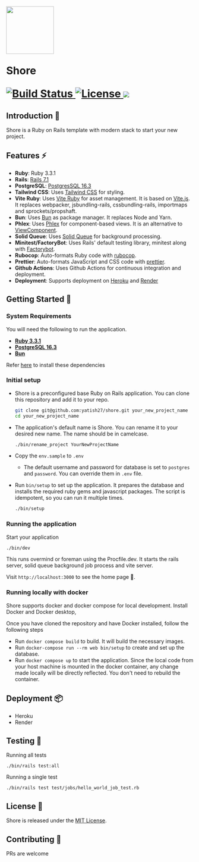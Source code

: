 <h1 align="left">
  <a href="#">
    <img src="https://github.com/yatish27/shore/assets/1014383/fbad8ed2-9510-4693-a342-4bafa515b164" width="128px"/>
  </a>

  Shore

  <p align="left">
    <a href="https://github.com/yatish27/shore/actions">
      <img alt="Build Status" src="https://github.com/yatish27/shore/actions/workflows/ci.yml/badge.svg"/>
    </a>
    <a href="https://github.com/yatish27/shore/blob/master/LICENSE.txt">
      <img alt="License" src="https://img.shields.io/badge/license-MIT-428F7E.svg"/>
    </a>
    <a href="https://codeclimate.com/github/yatish27/shore/maintainability"><img src="https://api.codeclimate.com/v1/badges/1cd4e3f1c0a4c5af29b1/maintainability" /></a>
  </p>
</h1>

## Introduction 📜

Shore is a Ruby on Rails template with modern stack to start your new project.

## Features ⚡️

- **Ruby**: Ruby 3.3.1 
- **Rails**: [Rails 7.1](https://rubyonrails.org)
- **PostgreSQL**: [PostgresSQL 16.3](https://www.postgresql.org)
- **Tailwind CSS**: Uses [Tailwind CSS](https://tailwindcss.com) for styling.
- **Vite Ruby**: Uses [Vite Ruby](https://vite-ruby.netlify.app) for asset management. It is based on [Vite.js](https://vitejs.dev). It replaces webpacker, jsbundling-rails, cssbundling-rails, importmaps and sprockets/propshaft.
- **Bun**: Uses [Bun](https://bun.sh/) as package manager. It replaces Node and Yarn.
- **Phlex**: Uses [Phlex](https://www.phlex.fun) for component-based views. It is an alternative to [ViewComponent](https://viewcomponent.org).
- **Solid Queue**: Uses [Solid Queue](https://github.com/rails/solid_queue) for background processing.
- **Minitest/FactoryBot**: Uses Rails' default testing library, minitest along with [Factorybot](https://github.com/thoughtbot/factory_bot).
- **Rubocop**: Auto-formats Ruby code with [rubocop](https://rubocop.org).
- **Prettier**: Auto-formats JavaScript and CSS code with [prettier](https://prettier.io).
- **Github Actions**: Uses Github Actions for continuous integration and deployment.
- **Deployment**: Supports deployment on [Heroku](https://www.heroku.com/platform) and [Render](https://render.com)


## Getting Started 🚀


### System Requirements
You will need the following to run the application.

- [**Ruby 3.3.1**](./docs/installing_prerequisites.md)
- [**PostgreSQL 16.3**](./docs/installing_prerequisites.md)
- [**Bun**](./docs/installing_prerequisites.md)

Refer [here](./docs/installing_prerequisites.md) to install these dependencies

### Initial setup
- Shore is a preconfigured base Ruby on Rails application. You can clone this repository and add it to your repo.
  ```bash
  git clone git@github.com:yatish27/shore.git your_new_project_name
  cd your_new_project_name
  ```

- The application's default name is Shore. You can rename it to your desired new name. The name should be in camelcase.

  ```bash
  ./bin/rename_project YourNewProjectName
  ```

- Copy the `env.sample` to `.env`

  - The default username and password for database is set to `postgres` and `password`. You can override them in `.env` file.

- Run `bin/setup` to set up the application. It prepares the database and installs the required ruby gems and javascript packages. The script is idempotent, so you can run it multiple times.

  ```bash
  ./bin/setup
  ```

### Running the application

Start your application

```bash
./bin/dev
```

This runs overmind or foreman using the Procfile.dev. It starts the rails server, solid queue background job process and vite server.

Visit `http://localhost:3000` to see the home page 🚀.

### Running locally with docker 
Shore supports docker and docker compose for local development.
Install Docker and Docker desktop,

Once you have cloned the repository and have Docker installed, follow the following steps

- Run `docker compose build` to build. It will build the necessary images.
- Run `docker-compose run --rm web bin/setup` to create and set up the database.
- Run `docker compose up` to start the application. 
Since the local code from your host machine is mounted in the docker container, any change made locally will be directly reflected. You don't need to rebuild the container.

## Deployment 📦
- Heroku
- Render

## Testing 🧪
Running all tests
```
./bin/rails test:all
```

Running a single test
```
./bin/rails test test/jobs/hello_world_job_test.rb
```

## License 🔑
Shore is released under the [MIT License](./LICENSE.txt).

## Contributing 🤝
PRs are welcome
